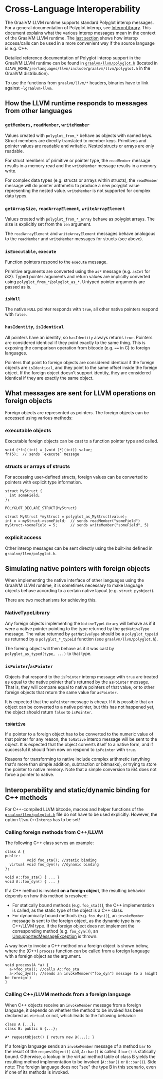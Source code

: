 # Cross-Language Interoperability

The GraalVM LLVM runtime supports standard Polyglot interop messages. For a general
documentation of Polyglot interop, see
[InteropLibrary](https://www.graalvm.org/truffle/javadoc/com/oracle/truffle/api/interop/InteropLibrary.html).
This document explains what the various interop messages mean in the context of the
GraalVM LLVM runtime. The [last section](./INTEROP.md#interoperability-and-staticdynamic-binding-for-c-methods) shows how interop access/calls can be used in a more convenient way if the source language is e.g. C++. 

Detailed reference documentation of Polyglot interop support in the GraalVM LLVM
runtime can be found in [`graalvm/llvm/polyglot.h`](../../projects/com.oracle.truffle.llvm.libraries.graalvm.llvm/include/graalvm/llvm/polyglot.h)
(located in `$JAVA_HOME/jre/languages/llvm/include/graalvm/llvm/polyglot.h` in the GraalVM
distribution).

To use the functions from `graalvm/llvm/*` headers, binaries have to link against `-lgraalvm-llvm`.

## How the LLVM runtime responds to messages from other languages

### `getMembers`, `readMember`, `writeMember`

Values created with `polyglot_from_*` behave as objects with named keys. Struct
members are directly translated to member keys. Primitives and pointer values
are readable and writable. Nested structs or arrays are only readable.

For struct members of primitive or pointer type, the `readMember` message results in a
memory read and the `writeMember` message results in a memory write.

For complex data types (e.g. structs or arrays within structs), the `readMember`
message will do pointer arithmetic to produce a new polyglot value representing
the nested value. `writeMember` is not supported for complex data types.

### `getArraySize`, `readArrayElement`, `writeArrayElement`

Values created with `polyglot_from_*_array` behave as polyglot arrays. The size
is explicitly set from the `len` argument.

The `readArrayElement` and `writeArrayElement` messages behave analogous to
the `readMember` and `writeMember` messages for structs (see above).

### `isExecutable`, `execute`

Function pointers respond to the `execute` message.

Primitive arguments are converted using the `as*` message (e.g. `asInt` for i32).
Typed pointer arguments and return values are implicitly converted using
`polyglot_from_*`/`polyglot_as_*`. Untyped pointer arguments are passed as is.

### `isNull`

The native `NULL` pointer responds with `true`, all other native pointers respond
with `false`.

### `hasIdentity`, `isIdentical`

All pointers have an identity, so `hasIdentity` always returns `true`. Pointers are
considered identical if they point exactly to the same thing. This is exposing
the comparison operation from bitcode (e.g. `==` in C) to foreign languages.

Pointers that point to foreign objects are considered identical if the foreign
objects are `isIdentical`, and they point to the same offset inside the foreign
object. If the foreign object doesn't support identity, they are considered
identical if they are exactly the same object.

## What messages are sent for LLVM operations on foreign objects

Foreign objects are represented as pointers. The foreign objects can be accessed
using various methods:

### executable objects

Executable foreign objects can be cast to a function pointer type and called.

```
void (*fn)(int) = (void (*)(int)) value;
fn(5);  // sends `execute` message
```

### structs or arrays of structs

For accessing user-defined structs, foreign values can be converted to pointers
with explicit type information.

```
struct MyStruct {
  int someField;
};

POLYGLOT_DECLARE_STRUCT(MyStruct)

struct MyStruct *myStruct = polyglot_as_MyStruct(value);
int x = myStruct->someField;  // sends readMember("someField")
myStruct->someField = 5;      // sends writeMember("someField", 5)
```

### explicit access

Other interop messages can be sent directly using the built-ins defined in
`graalvm/llvm/polyglot.h`.

## Simulating native pointers with foreign objects

When implementing the native interface of other languages using the GraalVM LLVM
runtime, it is sometimes necessary to make language objects behave according to
a certain native layout (e.g. `struct pyobject`).

There are two mechanisms for achieving this.

### NativeTypeLibrary

Any foreign objects implementing the `NativeTypeLibrary` will behave as if it were
a native pointer pointing to the type returned by the `getNativeType` message.
The value returned by `getNativeType` should be a `polyglot_typeid` as returned
by a `polyglot_*_typeid` function (see `graalvm/llvm/polyglot.h`).

The foreing object will then behave as if it was cast by `polyglot_as_typed(type, ...)`
to that type.

### `isPointer`/`asPointer`

Objects that respond to the `isPointer` interop message with `true` are treated
as equal to the native pointer that's returned by the `asPointer` message. That is,
they will compare equal to native pointers of that value, or to other foreign
objects that return the same value for `asPointer`.

It is expected that the `asPointer` message is cheap. If it is possible that an
object can be converted to a native pointer, but this has not happened yet, the
object should return `false` to `isPointer`.

### `toNative`

If a pointer to a foreign object has to be converted to the numeric value of that
pointer for any reason, the `toNative` interop message will be sent to the object.
It is expected that the object converts itself to a native form, and if successful
it should from now on respond to `isPointer` with `true`.

Reasons for transforming to native include complex arithmetic (anything that's
more than simple addition, subtraction or bitmasks), or trying to store the pointer
to native memory. Note that a simple conversion to i64 does not force a pointer
to native.

## Interoperability and static/dynamic binding for C++ methods

For C++-compiled LLVM bitcode, macros and helper functions of the [`graalvm/llvm/polyglot.h`](../../projects/com.oracle.truffle.llvm.libraries.graalvm.llvm/include/graalvm/llvm/polyglot.h) file do not have to be used explicitly. However, the option `llvm.C++Interop` has to be set!

### Calling foreign methods from C++/LLVM
The following C++ class serves an example:  
```
class A {
public:
          void foo_sta(); //static binding
  virtual void foo_dyn(); //dynamic binding
};

void A::foo_sta() { ... }
void A::foo_dyn() { ... } 
``` 

If a C++ method is invoked **on a foreign object**, the resulting behavior depends on how this method is resolved: 
* For statically bound methods (e.g. `foo_sta()`), the C++ implementation is called, as the static type of the object is a C++ class. 
* For dynamically bound methods (e.g. `foo_dyn()`), an `invokeMember` message is sent to the foreign object, as the dynamic type is no C++/LLVM type. If the foreign object does not implement the corresponding method (e.g. `foo_dyn()`), an [UnsupportedMessageException](https://github.com/oracle/graal/blob/master/truffle/src/com.oracle.truffle.api.interop/src/com/oracle/truffle/api/interop/UnsupportedMessageException.java) is thrown. 

A way how to invoke a C++ method on a foreign object is shown below, where the (C++) `process` function can be called from a foreign language with a foreign object as the argument. 
```
void process(A *a) {
  a->foo_sta(); //calls A::foo_sta
  a->foo_dyn(); //sends an invokeMember("foo_dyn") message to a (might be foreign!)
}
```

### Calling C++/LLVM methods from a foreign language
When C++ objects receive an `invokeMember` message from a foreign language, it depends on whether the method to be invoked has been declared as `virtual` or not, which leads to the following behavior: 
```
class A {...};
class B: public A {...};

A* requestObject() { return new B(...); } 
```
If a foreign language sends an `invokeMember` message of a method `bar` to the result of the `requestObject()` call, `A::bar()` is called if `bar()` is statically bound. Otherwise, a lookup in the virtual method table of class B yields the resulting method implementation to be invoked (`A::bar()` or `B::bar()`). 
Side note: The foreign language does not "see" the type B in this scenario, even if one of its methods is invoked. 
